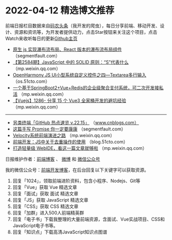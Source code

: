 # 2022-04-12 精选博文推荐

前端日报栏目数据来自[码农头条](https://toutiao.qdkfweb.cn/)（我开发的爬虫），每日分享前端、移动开发、设计、资源和资讯等，为开发者提供动力，点击Star按钮来关注这个项目，点击Watch来收听每日的更新[Github主页](https://github.com/kujian/frontendDaily)
* [原生 js 实现瀑布流布局、React 版本的瀑布流布局组件](https://segmentfault.com/a/1190000041688537) （segmentfault.com）
* [【第2584期】JavaScript 中的 SOLID 原则：“S”代表什么](https://mp.weixin.qq.com/s?__biz=MjM5MTA1MjAxMQ==&mid=2651253739&idx=1&sn=07618d3fb43e0343360341e328feb664) （mp.weixin.qq.com）
* [OpenHarmony JS UI小型系统自定义控件之四—Textarea多行输入](https://os.51cto.com/article/706182.html) （os.51cto.com）
* [一个基于SpringBoot2+Vue+Redis的企业级聚合支付系统，可二次开发接私活](https://mp.weixin.qq.com/s/l9tVhuDmEvuiITWp9EHlIg) （mp.weixin.qq.com）
* [【Vuejs】1286- 分享 15 个 Vue3 全家桶开发的避坑经验](https://mp.weixin.qq.com/s?__biz=MjM5MDc4MzgxNA==&mid=2458466277&idx=1&sn=456d171b42ca1356ae17eb9d6e17a3e3) （mp.weixin.qq.com）

***
* [另类终端「GitHub 热点速览 v.22.15」](https://www.cnblogs.com/xueweihan/p/16128499.html) （www.cnblogs.com）
* [这篇手写 Promise 你一定要康康](https://segmentfault.com/a/1190000041687791) （segmentfault.com）
* [Velocity系统前端演进之路](https://mp.weixin.qq.com/s?__biz=MzUyMDAxMjQ3Ng==&mid=2247499014&idx=1&sn=37e681c1b3f21339fd35cecaca0da228) （mp.weixin.qq.com）
* [前端开发：JS中关于去重操作的使用](https://blog.51cto.com/u_15440725/5193982) （blog.51cto.com）
* [打造轻量级 WebIDE，看这一篇文章就够啦](https://mp.weixin.qq.com/s?__biz=MzI1NTg3NzcwNQ==&mid=2247485971&idx=1&sn=b146cb20b82f934d8b963d49607e0ea7) （mp.weixin.qq.com）

日报维护作者：[前端博客](https://qdkfweb.cn/) 、 [微博](http://weibo.com/kujian) 和 [微信公众号](https://open.weixin.qq.com/qr/code?username=caibaojian_com)

我的微信公众号：[前端开发博客](https://open.weixin.qq.com/qr/code?username=caibaojian_com)，在后台回复以下关键字可以获取资源。

1. 回复「1024」，领取前端进阶资料，包含小程序、Nodejs、Git等
2. 回复「Vue」获取 Vue 精选文章
3. 回复「面试」获取 面试 精选文章
4. 回复「JS」获取 JavaScript 精选文章
5. 回复「CSS」获取 CSS 精选文章
6. 回复「加群」进入500人前端精英群
7. 回复「电子书」下载我整理的大量前端资源，含面试、Vue实战项目、CSS和JavaScript电子书等。
8. 回复「知识点」下载高清JavaScript知识点图谱
